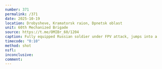 ```yaml
---
number: 371
permalink: /371
date: 2025-10-19
location: Drobysheve, Kramatorsk raion, Dpnetsk oblast
unit: 60th Mechanized Brigade
source: https://t.me/OMIBr_60/1204
caption: Fully equipped Russian soldier under FPV attack, jumps into a ditch, loses his helme,t and shoots himself swiftly
timecode: "0:10"
method: shot
nsfl: 
inconclusive: 
comment: 
---
```

<script async src="https://telegram.org/js/telegram-widget.js?22" data-telegram-post="OMIBr_60/1204" data-width="100%"></script>
